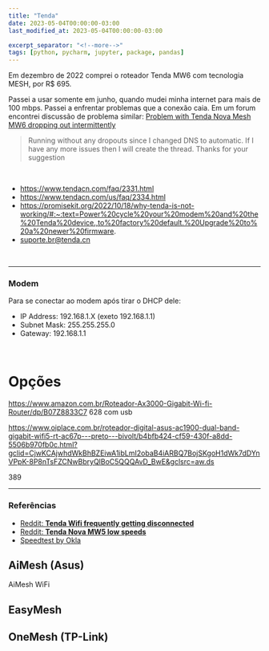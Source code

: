 ```yaml
---
title: "Tenda"
date: 2023-05-04T00:00:00-03:00
last_modified_at: 2023-05-04T00:00:00-03:00

excerpt_separator: "<!--more-->"
tags: [python, pycharm, jupyter, package, pandas]
---
```


Em dezembro de 2022 comprei o roteador Tenda MW6 com tecnologia MESH, por R$ 695.

Passei a usar somente em junho, quando mudei minha internet para mais de 100 mbps. Passei a enfrentar problemas que a conexão caia. Em um forum encontrei discussão de problema similar: [Problem with Tenda Nova Mesh MW6 dropping out intermittently](https://www.avforums.com/threads/problem-with-tenda-nova-mesh-mw6-dropping-out-intermittently.2431911/)

> Running without any dropouts since I changed DNS to automatic.
> If I have any more issues then I will create the thread. Thanks for your suggestion

<br>

- https://www.tendacn.com/faq/2331.html
- https://www.tendacn.com/us/faq/2334.html
- https://promisekit.org/2022/10/18/why-tenda-is-not-working/#:~:text=Power%20cycle%20your%20modem%20and%20the%20Tenda%20device.,to%20factory%20default.%20Upgrade%20to%20a%20newer%20firmware.
- suporte.br@tenda.cn

<br>

---

### Modem

Para se conectar ao modem após tirar o DHCP dele:

- IP Address: 192.168.1.X (exeto 192.168.1.1)
- Subnet Mask: 255.255.255.0
- Gateway: 192.168.1.1

<br>

# Opções

https://www.amazon.com.br/Roteador-Ax3000-Gigabit-Wi-fi-Router/dp/B07Z8833C7
628
com usb

https://www.oiplace.com.br/roteador-digital-asus-ac1900-dual-band-gigabit-wifi5-rt-ac67p---preto---bivolt/b4bfb424-cf59-430f-a8dd-5506b970fb0c.html?gclid=CjwKCAjwhdWkBhBZEiwA1ibLmI2obaB4iARBQ7BojSKgoH1dWk7dDYnVPpK-8P8nTsFZCNwBbryQlBoC5QQQAvD_BwE&gclsrc=aw.ds

389

---

### Referências

- [Reddit: **Tenda Wifi frequently getting disconnected**](https://www.reddit.com/r/wifi/comments/r2nm53/tenda_wifi_frequently_getting_disconnected/)
- [Reddit: **Tenda Nova MW5 low speeds**](https://www.reddit.com/r/HomeNetworking/comments/rrzpcl/tenda_nova_mw5_low_speeds/)
- [Speedtest by Okla](https://www.speedtest.net/)

## AiMesh (Asus)

AiMesh WiFi

## EasyMesh

## OneMesh (TP-Link)
